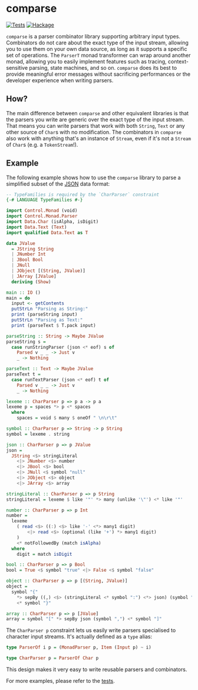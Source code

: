 # comparse

[![Tests](https://github.com/nasso/comparse/actions/workflows/tests.yml/badge.svg)](https://github.com/nasso/comparse/actions/workflows/tests.yml)
[![Hackage](https://img.shields.io/hackage/v/comparse)](https://hackage.haskell.org/package/comparse)

`comparse` is a parser combinator library supporting arbitrary input types.
Combinators do not care about the exact type of the input stream, allowing you
to use them on your own data source, as long as it supports a specific set of
operations. The `ParserT` monad transformer can wrap around another monad,
allowing you to easily implement features such as tracing, context-sensitive
parsing, state machines, and so on. `comparse` does its best to provide
meaningful error messages without sacrificing performances or the developer
experience when writing parsers.

## How?

The main difference between `comparse` and other equivalent libraries is that
the parsers you write are generic over the exact type of the input stream. That
means you can write parsers that work with both `String`, `Text` or any other
source of `Char`s with no modification. The combinators in `comparse` also work
with anything that's an instance of `Stream`, even if it's not a `Stream` of
`Char`s (e.g. a `TokenStream`!).

## Example

The following example shows how to use the `comparse` library to parse a
simplified subset of the [JSON](https://en.wikipedia.org/wiki/JSON) data format:

```hs
-- TypeFamilies is required by the `CharParser` constraint
{-# LANGUAGE TypeFamilies #-}

import Control.Monad (void)
import Control.Monad.Parser
import Data.Char (isAlpha, isDigit)
import Data.Text (Text)
import qualified Data.Text as T

data JValue
  = JString String
  | JNumber Int
  | JBool Bool
  | JNull
  | JObject [(String, JValue)]
  | JArray [JValue]
  deriving (Show)

main :: IO ()
main = do
  input <- getContents
  putStrLn "Parsing as String:"
  print (parseString input)
  putStrLn "Parsing as Text:"
  print (parseText $ T.pack input)

parseString :: String -> Maybe JValue
parseString s =
  case runStringParser (json <* eof) s of
    Parsed v _ _ -> Just v
    _ -> Nothing

parseText :: Text -> Maybe JValue
parseText t =
  case runTextParser (json <* eof) t of
    Parsed v _ _ -> Just v
    _ -> Nothing

lexeme :: CharParser p => p a -> p a
lexeme p = spaces *> p <* spaces
  where
    spaces = void $ many $ oneOf " \n\r\t"

symbol :: CharParser p => String -> p String
symbol = lexeme . string

json :: CharParser p => p JValue
json =
  JString <$> stringLiteral
    <|> JNumber <$> number
    <|> JBool <$> bool
    <|> JNull <$ symbol "null"
    <|> JObject <$> object
    <|> JArray <$> array

stringLiteral :: CharParser p => p String
stringLiteral = lexeme $ like '"' *> many (unlike '\"') <* like '"'

number :: CharParser p => p Int
number =
  lexeme
    ( read <$> ((:) <$> like '-' <*> many1 digit)
        <|> read <$> (optional (like '+') *> many1 digit)
    )
    <* notFollowedBy (match isAlpha)
  where
    digit = match isDigit

bool :: CharParser p => p Bool
bool = True <$ symbol "true" <|> False <$ symbol "false"

object :: CharParser p => p [(String, JValue)]
object =
  symbol "{"
    *> sepBy ((,) <$> (stringLiteral <* symbol ":") <*> json) (symbol ",")
    <* symbol "}"

array :: CharParser p => p [JValue]
array = symbol "[" *> sepBy json (symbol ",") <* symbol "]"
```

The `CharParser p` constraint lets us easily write parsers specialised to
character input streams. It's actually defined as a `type` alias:

```hs
type ParserOf i p = (MonadParser p, Item (Input p) ~ i)

type CharParser p = ParserOf Char p
```

This design makes it very easy to write reusable parsers and combinators.

For more examples, please refer to the [tests](test/Parsing.hs).

